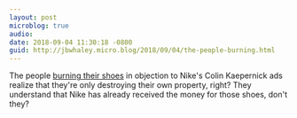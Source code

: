 ```yaml
---
layout: post
microblog: true
audio: 
date: 2018-09-04 11:30:18 -0800
guid: http://jbwhaley.micro.blog/2018/09/04/the-people-burning.html
---
```

The people [burning their shoes](https://www.washingtonpost.com/business/2018/09/04/people-are-destroying-their-nike-gear-protest-colin-kaepernicks-just-do-it-campaign/) in objection to Nike's Colin Kaepernick ads realize that they're only destroying their own property, right? They understand that Nike has already received the money for those shoes, don't they? 
